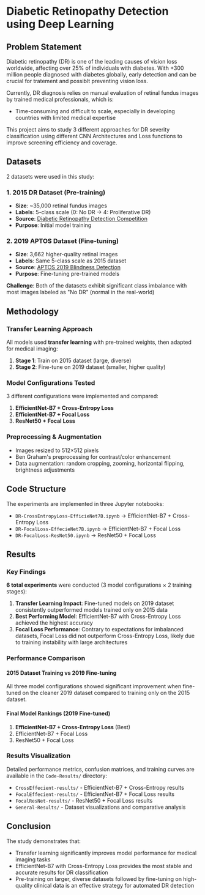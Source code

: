 # Diabetic Retinopathy Detection using Deep Learning

## Problem Statement

Diabetic retinopathy (DR) is one of the leading causes of vision loss worldwide, affecting over 25% of individuals with diabetes. With +300 million people diagnosed with diabetes globally, early detection and can be crucial for tratement and possiblt preventing vision loss.

Currently, DR diagnosis relies on manual evaluation of retinal fundus images by trained medical professionals, which is:
- Time-consuming and difficult to scale, especially in developing countries with limited medical expertise

This project aims to study 3 different approaches for DR severity classification using different CNN Architectures and Loss functions to improve screening efficiency and coverage.

## Datasets

2 datasets were used in this study:

### 1. 2015 DR Dataset (Pre-training)
- **Size**: ~35,000 retinal fundus images
- **Labels**: 5-class scale (0: No DR → 4: Proliferative DR)
- **Source**: [Diabetic Retinopathy Detection Competition](https://www.kaggle.com/datasets/tanlikesmath/diabetic-retinopathy-resized)
- **Purpose**: Initial model training

### 2. 2019 APTOS Dataset (Fine-tuning)
- **Size**: 3,662 higher-quality retinal images  
- **Labels**: Same 5-class scale as 2015 dataset
- **Source**: [APTOS 2019 Blindness Detection](https://www.kaggle.com/c/aptos2019-blindness-detection/data)
- **Purpose**: Fine-tuning pre-trained models

**Challenge**: Both of the datasets exhibit significant class imbalance with most images labeled as "No DR" (normal in the real-world)

## Methodology

### Transfer Learning Approach
All models used **transfer learning** with pre-trained weights, then adapted for medical imaging:

1. **Stage 1**: Train on 2015 dataset (large, diverse)
2. **Stage 2**: Fine-tune on 2019 dataset (smaller, higher quality)

### Model Configurations Tested
3 different configurations were implemented and compared:

1. **EfficientNet-B7 + Cross-Entropy Loss**
2. **EfficientNet-B7 + Focal Loss** 
3. **ResNet50 + Focal Loss**

### Preprocessing & Augmentation
- Images resized to 512×512 pixels
- Ben Graham's preprocessing for contrast/color enhancement
- Data augmentation: random cropping, zooming, horizontal flipping, brightness adjustments

## Code Structure

The experiments are implemented in three Jupyter notebooks:

- `DR-CrossEntropyLoss-EfficieNet7B.ipynb` → EfficientNet-B7 + Cross-Entropy Loss
- `DR-FocalLoss-EffecieNet7B.ipynb` → EfficientNet-B7 + Focal Loss  
- `DR-FocalLoss-ResNet50.ipynb` → ResNet50 + Focal Loss

## Results

### Key Findings

**6 total experiments** were conducted (3 model configurations × 2 training stages):

1. **Transfer Learning Impact**: Fine-tuned models on 2019 dataset consistently outperformed models trained only on 2015 data
2. **Best Performing Model**: EfficientNet-B7 with Cross-Entropy Loss achieved the highest accuracy
3. **Focal Loss Performance**: Contrary to expectations for imbalanced datasets, Focal Loss did not outperform Cross-Entropy Loss, likely due to training instability with large architectures

### Performance Comparison

#### 2015 Dataset Training vs 2019 Fine-tuning
All three model configurations showed significant improvement when fine-tuned on the cleaner 2019 dataset compared to training only on the 2015 dataset.

#### Final Model Rankings (2019 Fine-tuned)
1. **EfficientNet-B7 + Cross-Entropy Loss** (Best)
2. EfficientNet-B7 + Focal Loss  
3. ResNet50 + Focal Loss

### Results Visualization
Detailed performance metrics, confusion matrices, and training curves are available in the `Code-Results/` directory:
- `CrossEffecient-results/` - EfficientNet-B7 + Cross-Entropy results
- `FocalEffecient-results/` - EfficientNet-B7 + Focal Loss results  
- `FocalResNet-results/` - ResNet50 + Focal Loss results
- `General-Results/` - Dataset visualizations and comparative analysis

## Conclusion

The study demonstrates that:
- Transfer learning significantly improves model performance for medical imaging tasks
- EfficientNet-B7 with Cross-Entropy Loss provides the most stable and accurate results for DR classification
- Pre-training on larger, diverse datasets followed by fine-tuning on high-quality clinical data is an effective strategy for automated DR detection 
